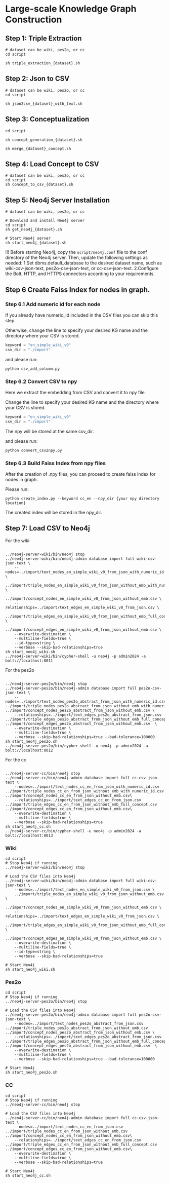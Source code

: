 # Large-scale Knowledge Graph Construction

## Step 1: Triple Extraction
```shell
# dataset can be wiki, pes2o, or cc
cd script

sh triple_extraction_{dataset}.sh
```

## Step 2: Json to CSV
```shell
# dataset can be wiki, pes2o, or cc
cd script

sh json2csv_{dataset}_with_text.sh
```

## Step 3: Conceptualization
```shell
cd script

sh concept_generation_{dataset}.sh

sh merge_{dataset}_concept.sh
```
## Step 4: Load Concept to CSV
```shell
# dataset can be wiki, pes2o, or cc
cd script
sh concept_to_csv_{dataset}.sh
```

## Step 5: Neo4j Server Installation
```shell
# dataset can be wiki, pes2o, or cc

# Download and install Neo4j server
cd script
sh get_neo4j_{dataset}.sh

# Start Neo4j server
sh start_neo4j_{dataset}.sh

```
!!! Before starting Neo4j, copy the `script/neo4j.conf` file to the conf directory of the Neo4j server. Then, update the following settings as needed: 1.Set dbms.default_database to the desired dataset name, such as wiki-csv-json-text, pes2o-csv-json-text, or cc-csv-json-text. 2.Configure the Bolt, HTTP, and HTTPS connectors according to your requirements.

## Step 6 Create Faiss Index for nodes in graph.

### Step 6.1 Add numeric id for each node
If you already have numeric_id included in the CSV files you can skip this step.

Otherwise, change the line to specify your desired KG name and the directory where your CSV is stored.
``` python
keyword = "en_simple_wiki_v0"
csv_dir = "./import"
```
and please run:
``` shell
python csv_add_column.py
```

### Step 6.2 Convert CSV to npy
Here we extract the embedding from CSV and convert it to npy file.

Change the line to specify your desired KG name and the directory where your CSV is stored.
``` python
keyword = "en_simple_wiki_v0"
csv_dir = "./import"
```
The npy will be stored at the same csv_dir.

and please run:
``` shell
python convert_csv2npy.py
```

### Step 6.3 Build Faiss Index from npy files
After the creation of .npy files, you can proceed to create faiss index for nodes in graph.

Please run:
``` shell
python create_index.py --keyword cc_en --npy_dir {your npy directory location}
```
The created index will be stored in the npy_dir.

## Step 7: Load CSV to Neo4j

For the wiki

```

../neo4j-server-wiki/bin/neo4j stop
../neo4j-server-wiki/bin/neo4j-admin database import full wiki-csv-json-text \
    --nodes=../import/text_nodes_en_simple_wiki_v0_from_json_with_numeric_id.csv \
    ../import/triple_nodes_en_simple_wiki_v0_from_json_without_emb_with_numeric_id.csv \
    ../import/concept_nodes_en_simple_wiki_v0_from_json_without_emb.csv \
    --relationships=../import/text_edges_en_simple_wiki_v0_from_json.csv \
    ../import/triple_edges_en_simple_wiki_v0_from_json_without_emb_full_concept_with_numeric_id.csv \
    ../import/concept_edges_en_simple_wiki_v0_from_json_without_emb.csv \
    --overwrite-destination \
    --multiline-fields=true \
    --id-type=string \
    --verbose --skip-bad-relationships=true
sh start_neo4j_wiki.sh
../neo4j-server-wiki/bin/cypher-shell -u neo4j -p admin2024 -a bolt://localhost:8011
```

For the pes2o

```

../neo4j-server-pes2o/bin/neo4j stop
../neo4j-server-pes2o/bin/neo4j-admin database import full pes2o-csv-json-text \
    --nodes=../import/text_nodes_pes2o_abstract_from_json_with_numeric_id.csv  ../import/triple_nodes_pes2o_abstract_from_json_without_emb_with_numeric_id.csv  ../import/concept_nodes_pes2o_abstract_from_json_without_emb.csv \
    --relationships=../import/text_edges_pes2o_abstract_from_json.csv  ../import/triple_edges_pes2o_abstract_from_json_without_emb_full_concept_with_numeric_id.csv  ../import/concept_edges_pes2o_abstract_from_json_without_emb.csv  \
    --overwrite-destination \
    --multiline-fields=true \
    --verbose --skip-bad-relationships=true --bad-tolerance=100000
sh start_neo4j_pes2o.sh
../neo4j-server-pes2o/bin/cypher-shell -u neo4j -p admin2024 -a bolt://localhost:8012
```

For the cc

```

../neo4j-server-cc/bin/neo4j stop
../neo4j-server-cc/bin/neo4j-admin database import full cc-csv-json-text \
    --nodes=../import/text_nodes_cc_en_from_json_with_numeric_id.csv  ../import/triple_nodes_cc_en_from_json_without_emb_with_numeric_id.csv  ../import/concept_nodes_cc_en_from_json_without_emb.csv\
    --relationships=../import/text_edges_cc_en_from_json.csv ../import/triple_edges_cc_en_from_json_without_emb_full_concept.csv  ../import/concept_edges_cc_en_from_json_without_emb.csv\
    --overwrite-destination \
    --multiline-fields=true \
    --verbose --skip-bad-relationships=true
sh start_neo4j_cc.sh
../neo4j-server-cc/bin/cypher-shell -u neo4j -p admin2024 -a bolt://localhost:8013
```

### Wiki

```shell
cd script
# Stop Neo4j if running
../neo4j-server-wiki/bin/neo4j stop

# Load the CSV files into Neo4j
../neo4j-server-wiki/bin/neo4j-admin database import full wiki-csv-json-text \
    --nodes=../import/text_nodes_en_simple_wiki_v0_from_json.csv \
    ../import/triple_nodes_en_simple_wiki_v0_from_json_without_emb.csv \
    ../import/concept_nodes_en_simple_wiki_v0_from_json_without_emb.csv \
    --relationships=../import/text_edges_en_simple_wiki_v0_from_json.csv \
    ../import/triple_edges_en_simple_wiki_v0_from_json_without_emb_full_concept.csv \
    ../import/concept_edges_en_simple_wiki_v0_from_json_without_emb.csv \
    --overwrite-destination \
    --multiline-fields=true \
    --id-type=string \
    --verbose --skip-bad-relationships=true

# Start Neo4j
sh start_neo4j_wiki.sh
```

### Pes2o

```shell
cd script
# Stop Neo4j if running
../neo4j-server-pes2o/bin/neo4j stop

# Load the CSV files into Neo4j
../neo4j-server-pes2o/bin/neo4j-admin database import full pes2o-csv-json-text \
    --nodes=../import/text_nodes_pes2o_abstract_from_json.csv  ../import/triple_nodes_pes2o_abstract_from_json_without_emb.csv  ../import/concept_nodes_pes2o_abstract_from_json_without_emb.csv \
    --relationships=../import/text_edges_pes2o_abstract_from_json.csv  ../import/triple_edges_pes2o_abstract_from_json_without_emb_full_concept.csv  ../import/concept_edges_pes2o_abstract_from_json_without_emb.csv  \
    --overwrite-destination \
    --multiline-fields=true \
    --verbose --skip-bad-relationships=true --bad-tolerance=100000

# Start Neo4j
sh start_neo4j_pes2o.sh
```

### CC

```shell
cd script
# Stop Neo4j if running
../neo4j-server-cc/bin/neo4j stop

# Load the CSV files into Neo4j
../neo4j-server-cc/bin/neo4j-admin database import full cc-csv-json-text \
    --nodes=../import/text_nodes_cc_en_from_json.csv  ../import/triple_nodes_cc_en_from_json_without_emb.csv  ../import/concept_nodes_cc_en_from_json_without_emb.csv\
    --relationships=../import/text_edges_cc_en_from_json.csv ../import/triple_edges_cc_en_from_json_without_emb_full_concept.csv  ../import/concept_edges_cc_en_from_json_without_emb.csv\
    --overwrite-destination \
    --multiline-fields=true \
    --verbose --skip-bad-relationships=true

# Start Neo4j
sh start_neo4j_cc.sh
```


